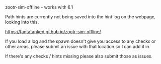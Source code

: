 zootr-sim-offline - works with 6.1

Path hints are currently not being saved into the hint log on the webpage, looking into this.

https://fantatanked.github.io/zootr-sim-offline/

If you load a log and the spawn doesn't give you access to any checks or other areas, please submit an issue with that location so I can add it in.

If there's any checks / hints missing please also submit those as issues.
